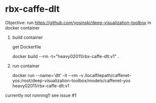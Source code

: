 # rbx-caffe-dlt

Objective: run https://github.com/yosinski/deep-visualization-toolbox in docker container

1. build container
	
	get Dockerfile
	
	docker build --rm -t="heavy02011/rbx-caffe-dlt:v1" .

2. run container
	
	docker run --name='dlt' -it --rm -v /localfilepath/caffenet-yos:/root/deep-visualization-toolbox/models/caffenet-yos heavy02011/rbx-caffe-dlt:v1

currently not running!!
see issue #1

